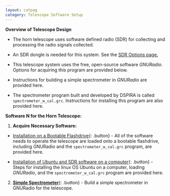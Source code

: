 ```yaml
---
layout: catpag
category: Telescope Software Setup
---
```


**Overview of Telescope Design** 

* The horn telescope uses software defined radio (SDR) for collecting and processing the radio signals collected.

* An SDR dongle is needed for this system. See the [SDR Options page.](https://wvurail.org//dspira-lessons/SDR)

* This telescope system uses the free, open-source software *GNURadio*. Options for acquiring this program are provided below.

* Instructions for building a simple spectrometer in *GNURadio* are provided here.

* The spectrometer program built and developed by DSPIRA is called `spectrometer_w_cal.grc`. Instructions for installing this program are also provided here. 


**Software N for the Horn Telescope:**

1. **Acquire Necessary Software:**

* [Installation on a Bootable Flashdrive](){: .button} - All of the software needs to operate the telescope are loaded onto a bootable flashdrive, including GNURadio and the `spectrometer_w_cal.grc` program, are provided here.

* [Installation of Ubuntu and SDR software on a computer](){: .button} - Steps for installing the linux OS Ubuntu on a computer, loading *GNURadio*, and the `spectrometer_w_cal.grc` program are provided here.

2. [**Simple Spectrometer**](https://wvurail.org//dspira-lessons/???){: .button} - Build a simple spectrometer in GNURadio for the telescope.